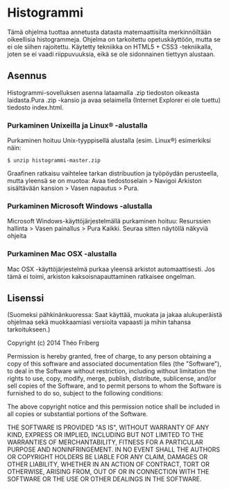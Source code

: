 # Histogrammi

Tämä ohjelma tuottaa annetusta datasta matemaattisilta merkinnöiltään oikeellisia histogrammeja. Ohjelma on tarkoitettu opetuskäyttöön, mutta se ei ole siihen rajoitettu. Käytetty tekniikka on HTML5 + CSS3 -tekniikalla, joten se ei vaadi riippuvuuksia, eikä se ole sidonnainen tiettyyn alustaan.

## Asennus

Histogrammi-sovelluksen asenna lataamalla .zip tiedoston oikeasta laidasta.Pura .zip -kansio ja avaa selaimella (Internet Explorer ei ole tuettu) tiedosto index.html.

### Purkaminen Unixeilla ja Linux® -alustalla

Purkaminen hoituu Unix-tyyppisellä alustalla (esim. Linux®) esimerkiksi näin:

    $ unzip histogrammi-master.zip

Graafinen ratkaisu vaihtelee tarkan distribuution ja työpöydän perusteella, mutta yleensä se on muotoa: Avaa tiedostoselain > Navigoi Arkiston sisältävään kansion > Vasen napautus > Pura.


### Purkaminen Microsoft Windows -alustalla

Microsoft Windows-käyttöjärjestelmällä purkaminen hoituu: Resurssien hallinta > Vasen painallus > Pura Kaikki. Seuraa sitten näytöllä näkyviä ohjeita

### Purkaminen Mac OSX -alustalla

Mac OSX -käyttöjärjestelmä purkaa yleensä arkistot automaattisesti. Jos tämä ei toimi, arkiston kaksoisnapauttaminen ratkaisee ongelman.

## Lisenssi

(Suomeksi pähkinänkuoressa: Saat käyttää, muokata ja jakaa alukuperäistä ohjelmaa sekä muokkaamiasi versioita vapaasti ja mihin tahansa tarkoitukseen.)

Copyright (c) 2014 Théo Friberg

Permission is hereby granted, free of charge, to any person obtaining
a copy of this software and associated documentation files (the
"Software"), to deal in the Software without restriction, including
without limitation the rights to use, copy, modify, merge, publish,
distribute, sublicense, and/or sell copies of the Software, and to
permit persons to whom the Software is furnished to do so, subject to
the following conditions:

The above copyright notice and this permission notice shall be included
in all copies or substantial portions of the Software.

THE SOFTWARE IS PROVIDED "AS IS", WITHOUT WARRANTY OF ANY KIND,
EXPRESS OR IMPLIED, INCLUDING BUT NOT LIMITED TO THE WARRANTIES OF
MERCHANTABILITY, FITNESS FOR A PARTICULAR PURPOSE AND NONINFRINGEMENT.
IN NO EVENT SHALL THE AUTHORS OR COPYRIGHT HOLDERS BE LIABLE FOR ANY
CLAIM, DAMAGES OR OTHER LIABILITY, WHETHER IN AN ACTION OF CONTRACT,
TORT OR OTHERWISE, ARISING FROM, OUT OF OR IN CONNECTION WITH THE
SOFTWARE OR THE USE OR OTHER DEALINGS IN THE SOFTWARE.